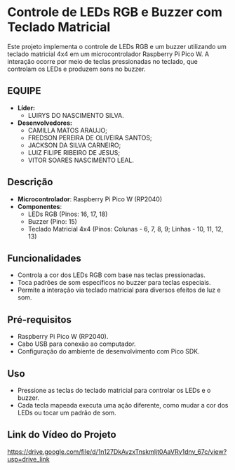 # Controle de LEDs RGB e Buzzer com Teclado Matricial

Este projeto implementa o controle de LEDs RGB e um buzzer utilizando um teclado matricial 4x4 em um microcontrolador Raspberry Pi Pico W. A interação ocorre por meio de teclas pressionadas no teclado, que controlam os LEDs e produzem sons no buzzer.

## EQUIPE

- **Líder:** 
  - LUIRYS DO NASCIMENTO SILVA.
- **Desenvolvedores:**
  - CAMILLA MATOS ARAUJO;
  - FREDSON PEREIRA DE OLIVEIRA SANTOS;
  - JACKSON DA SILVA CARNEIRO;
  - LUIZ FILIPE RIBEIRO DE JESUS;
  - VITOR SOARES NASCIMENTO LEAL.

## Descrição

- **Microcontrolador**: Raspberry Pi Pico W (RP2040)
- **Componentes**:
  - LEDs RGB (Pinos: 16, 17, 18)
  - Buzzer (Pino: 15)
  - Teclado Matricial 4x4 (Pinos: Colunas - 6, 7, 8, 9; Linhas - 10, 11, 12, 13)

## Funcionalidades

- Controla a cor dos LEDs RGB com base nas teclas pressionadas.
- Toca padrões de som específicos no buzzer para teclas especiais.
- Permite a interação via teclado matricial para diversos efeitos de luz e som.

## Pré-requisitos

- Raspberry Pi Pico W (RP2040).
- Cabo USB para conexão ao computador.
- Configuração do ambiente de desenvolvimento com Pico SDK.

## Uso
- Pressione as teclas do teclado matricial para controlar os LEDs e o buzzer.
- Cada tecla mapeada executa uma ação diferente, como mudar a cor dos LEDs ou tocar um padrão de som.

## Link do Vídeo do Projeto

https://drive.google.com/file/d/1n127DkAvzxTnskmljt0AaVRy1dnv_67c/view?usp=drive_link
